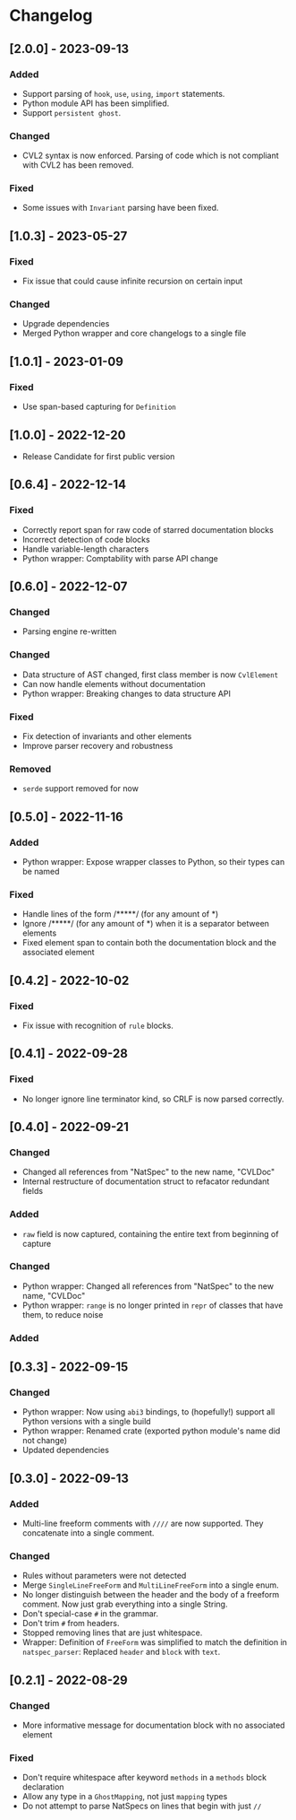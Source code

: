 # Changelog
## [2.0.0] - 2023-09-13
### Added
- Support parsing of `hook`, `use`, `using`, `import` statements.
- Python module API has been simplified.
- Support `persistent ghost`.
### Changed
- CVL2 syntax is now enforced. Parsing of code which is not compliant with CVL2 has been removed.
### Fixed
- Some issues with `Invariant` parsing have been fixed.

## [1.0.3] - 2023-05-27
### Fixed
- Fix issue that could cause infinite recursion on certain input
### Changed
- Upgrade dependencies 
- Merged Python wrapper and core changelogs to a single file

## [1.0.1] - 2023-01-09 
### Fixed
- Use span-based capturing for `Definition`

## [1.0.0] - 2022-12-20
- Release Candidate for first public version

## [0.6.4] - 2022-12-14
### Fixed
- Correctly report span for raw code of starred documentation blocks
- Incorrect detection of code blocks
- Handle variable-length characters
- Python wrapper: Comptability with parse API change

## [0.6.0] - 2022-12-07
### Changed
- Parsing engine re-written
### Changed
- Data structure of AST changed, first class member is now `CvlElement`
- Can now handle elements without documentation
- Python wrapper: Breaking changes to data structure API
### Fixed
- Fix detection of invariants and other elements
- Improve parser recovery and robustness
### Removed
- `serde` support removed for now

## [0.5.0] - 2022-11-16
### Added
- Python wrapper: Expose wrapper classes to Python, so their types can be named 
### Fixed
- Handle lines of the form /*****/ (for any amount of *)
- Ignore /*****/ (for any amount of *) when it is a separator between elements
- Fixed element span to contain both the documentation block and the associated element

## [0.4.2] - 2022-10-02
### Fixed
- Fix issue with recognition of `rule` blocks.

## [0.4.1] - 2022-09-28
### Fixed
- No longer ignore line terminator kind, so CRLF is now parsed correctly.

## [0.4.0] - 2022-09-21
### Changed
- Changed all references from "NatSpec" to the new name, "CVLDoc"
- Internal restructure of documentation struct to refacator redundant fields
### Added
- `raw` field is now captured, containing the entire text from beginning of capture

### Changed
- Python wrapper: Changed all references from "NatSpec" to the new name, "CVLDoc"
- Python wrapper: `range` is no longer printed in `repr` of classes that have them, to reduce noise
### Added

## [0.3.3] - 2022-09-15
### Changed
- Python wrapper: Now using `abi3` bindings, to (hopefully!) support all Python versions with a single build
- Python wrapper: Renamed crate (exported python module's name did not change)
- Updated dependencies

## [0.3.0] - 2022-09-13
### Added
- Multi-line freeform comments with `////` are now supported. They concatenate into a single comment.
### Changed
- Rules without parameters were not detected
- Merge `SingleLineFreeForm` and `MultiLineFreeForm` into a single enum. 
- No longer distinguish between the header and the body of a freeform comment. Now just grab everything into a single String.
- Don't special-case `#` in the grammar.
- Don't trim `#` from headers.
- Stopped removing lines that are just whitespace. 
- Wrapper: Definition of `FreeForm` was simplified to match the definition in `natspec_parser`: Replaced `header` and `block` with `text`.

## [0.2.1] - 2022-08-29
### Changed
- More informative message for documentation block with no associated element
### Fixed
- Don't require whitespace after keyword `methods` in a `methods` block declaration
- Allow any type in a `GhostMapping`, not just `mapping` types
- Do not attempt to parse NatSpecs on lines that begin with just `//`